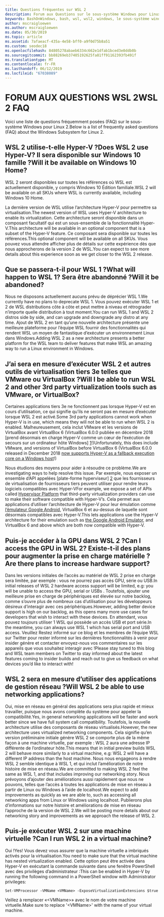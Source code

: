 ```yaml
---
title: Questions fréquentes sur WSL 2
description: Forum aux Questions sur le sous-système Windows pour Linux 2
keywords: BashOnWindows, bash, wsl, wsl2, windows, le sous-système windows pour linux, windowssubsystem, ubuntu, debian, suse, windows 10, installer
author: mscraigloewen
ms.author: mscraigloewen
ms.date: 05/30/2019
ms.topic: article
ms.assetid: 7afaeacf-435a-4e58-bff0-a9f0d75b8a51
ms.custom: seodec18
ms.openlocfilehash: 84805278abaeb6334c662e1dfab1bced3e0ddb0b
ms.sourcegitcommit: bb88269eb37405192625fa81ff91162393fb491f
ms.translationtype: MT
ms.contentlocale: fr-FR
ms.lasthandoff: 06/12/2019
ms.locfileid: "67038089"
---
```

# <a name="wsl-2-faq"></a><span data-ttu-id="581e2-104">FORUM AUX QUESTIONS WSL 2</span><span class="sxs-lookup"><span data-stu-id="581e2-104">WSL 2 FAQ</span></span>

<span data-ttu-id="581e2-105">Voici une liste de questions fréquemment posées (FAQ) sur le sous-système Windows pour Linux 2.</span><span class="sxs-lookup"><span data-stu-id="581e2-105">Below is a list of frequently asked questions (FAQ) about the Windows Subsystem for Linux 2.</span></span>

## <a name="does-wsl-2-use-hyper-v-will-it-be-available-on-windows-10-home"></a><span data-ttu-id="581e2-106">WSL 2 utilise-t-elle Hyper-V ?</span><span class="sxs-lookup"><span data-stu-id="581e2-106">Does WSL 2 use Hyper-V?</span></span> <span data-ttu-id="581e2-107">Il sera disponible sur Windows 10 famille ?</span><span class="sxs-lookup"><span data-stu-id="581e2-107">Will it be available on Windows 10 Home?</span></span>

<span data-ttu-id="581e2-108">WSL 2 seront disponibles sur toutes les références où WSL est actuellement disponible, y compris Windows 10 Édition familiale.</span><span class="sxs-lookup"><span data-stu-id="581e2-108">WSL 2 will be available on all SKUs where WSL is currently available, including Windows 10 Home.</span></span>

<span data-ttu-id="581e2-109">La dernière version de WSL utilise l’architecture Hyper-V pour permettre sa virtualisation.</span><span class="sxs-lookup"><span data-stu-id="581e2-109">The newest version of WSL uses Hyper-V architecture to enable its virtualization.</span></span> <span data-ttu-id="581e2-110">Cette architecture seront disponible dans un composant facultatif qui est un sous-ensemble de la fonctionnalité Hyper-V.</span><span class="sxs-lookup"><span data-stu-id="581e2-110">This architecture will be available in an optional component that is a subset of the Hyper-V feature.</span></span> <span data-ttu-id="581e2-111">Ce composant sera disponible sur toutes les références.</span><span class="sxs-lookup"><span data-stu-id="581e2-111">This optional component will be available on all SKUs.</span></span> <span data-ttu-id="581e2-112">Vous pouvez vous attendre afficher plus de détails sur cette expérience dès que nous approcherons de la version 2 de WSL.</span><span class="sxs-lookup"><span data-stu-id="581e2-112">You can expect to see more details about this experience soon as we get closer to the WSL 2 release.</span></span>

## <a name="what-will-happen-to-wsl-1-will-it-be-abandoned"></a><span data-ttu-id="581e2-113">Que se passera-t-il pour WSL 1 ?</span><span class="sxs-lookup"><span data-stu-id="581e2-113">What will happen to WSL 1?</span></span> <span data-ttu-id="581e2-114">Sera être abandonné ?</span><span class="sxs-lookup"><span data-stu-id="581e2-114">Will it be abandoned?</span></span>

<span data-ttu-id="581e2-115">Nous ne disposons actuellement aucuns prévu de déprécier WSL 1.</span><span class="sxs-lookup"><span data-stu-id="581e2-115">We currently have no plans to deprecate WSL 1.</span></span> <span data-ttu-id="581e2-116">Vous pouvez exécuter WSL 1 et 2 de WSL distributions côte à côte et peut mettre à niveau et rétrograder n’importe quelle distribution à tout moment.</span><span class="sxs-lookup"><span data-stu-id="581e2-116">You can run WSL 1 and WSL 2 distros side by side, and can upgrade and downgrade any distro at any time.</span></span> <span data-ttu-id="581e2-117">Ajout de WSL 2 en tant qu’une nouvelle architecture présente une meilleure plateforme pour l’équipe WSL fournir des fonctionnalités qui rendent WSL un moyen de fantastique d’exécuter un environnement Linux dans Windows.</span><span class="sxs-lookup"><span data-stu-id="581e2-117">Adding WSL 2 as a new architecture presents a better platform for the WSL team to deliver features that make WSL an amazing way to run a Linux environment in Windows.</span></span>

## <a name="will-i-be-able-to-run-wsl-2-and-other-3rd-party-virtualization-tools-such-as-vmware-or-virtualbox"></a><span data-ttu-id="581e2-118">J’ai sera en mesure d’exécuter WSL 2 et autres outils de virtualisation tiers 3e telles que VMware ou VirtualBox ?</span><span class="sxs-lookup"><span data-stu-id="581e2-118">Will I be able to run WSL 2 and other 3rd party virtualization tools such as VMware, or VirtualBox?</span></span>

<span data-ttu-id="581e2-119">Certaines applications tiers 3e ne fonctionnent pas lorsque Hyper-V est en cours d’utilisation, ce qui signifie qu’ils ne seront pas en mesure d’exécuter lorsque WSL 2 est activé.</span><span class="sxs-lookup"><span data-stu-id="581e2-119">Some 3rd party applications cannot work when Hyper-V is in use, which means they will not be able to run when WSL 2 is enabled.</span></span> <span data-ttu-id="581e2-120">Malheureusement, cela inclut VMware et les versions de VirtualBox avant VirtualBox 6 (VirtualBox 6.0.0 publiée en décembre 2018 [prend désormais en charge Hyper-V comme un cœur de l’exécution de secours sur un ordinateur hôte Windows] [ 1]!)</span><span class="sxs-lookup"><span data-stu-id="581e2-120">Unfortunately, this does include VMware, and versions of VirtualBox before VirtualBox 6 (VirtualBox 6.0.0 released in December 2018 [now supports Hyper-V as a fallback execution core on a Windows host][1]!)</span></span>

<span data-ttu-id="581e2-121">Nous étudions des moyens pour aider à résoudre ce problème.</span><span class="sxs-lookup"><span data-stu-id="581e2-121">We are investigating ways to help resolve this issue.</span></span> <span data-ttu-id="581e2-122">Par exemple, nous exposer un ensemble d’API appelées [plate-forme hyperviseur] [ 2] que les fournisseurs de virtualisation de fournisseurs tiers peuvent utiliser pour rendre leurs logiciels compatibles avec Hyper-V</span><span class="sxs-lookup"><span data-stu-id="581e2-122">For example, we expose a set of APIs called [Hypervisor Platform][2] that third-party virtualization providers can use to make their software compatible with Hyper-V’s.</span></span> <span data-ttu-id="581e2-123">Cela permet aux applications d’utiliser l’architecture de Hyper-V pour leur émulation comme [l’émulateur Google Android][3], VirtualBox 6 et au-dessus de laquelle sont désormais compatibles avec Hyper-V.</span><span class="sxs-lookup"><span data-stu-id="581e2-123">This lets applications use the Hyper-V architecture for their emulation such as [the Google Android Emulator][3], and VirtualBox 6 and above which are both now compatible with Hyper-V.</span></span>

## <a name="can-i-access-the-gpu-in-wsl-2-are-there-plans-to-increase-hardware-support"></a><span data-ttu-id="581e2-124">Puis-je accéder à la GPU dans WSL 2 ?</span><span class="sxs-lookup"><span data-stu-id="581e2-124">Can I access the GPU in WSL 2?</span></span> <span data-ttu-id="581e2-125">Existe-t-il des plans pour augmenter la prise en charge matérielle ?</span><span class="sxs-lookup"><span data-stu-id="581e2-125">Are there plans to increase hardware support?</span></span>

<span data-ttu-id="581e2-126">Dans les versions initiales de l’accès au matériel de WSL 2 prise en charge sera limitée, par exemple : vous ne pourrez pas accès GPU, série ou USB.</span><span class="sxs-lookup"><span data-stu-id="581e2-126">In initial releases of WSL 2 hardware access support will be limited, e.g: you will be unable to access the GPU, serial or USBs .</span></span> <span data-ttu-id="581e2-127">Toutefois, ajouter une meilleure prise en charge de périphériques est élevée sur notre backlog, comme s’ouvre plus de nombreux cas d’utilisation pour les développeurs désireux d’interagir avec ces périphériques.</span><span class="sxs-lookup"><span data-stu-id="581e2-127">However, adding better device support is high on our backlog, as this opens many more use cases for developers that wish to interact with these devices.</span></span> <span data-ttu-id="581e2-128">En attendant, vous pouvez toujours utiliser 1 WSL qui possède un accès USB et port série.</span><span class="sxs-lookup"><span data-stu-id="581e2-128">In the meantime, you can always use WSL 1 which has serial port and USB access.</span></span> <span data-ttu-id="581e2-129">Veuillez Restez informé sur ce blog et les membres de l’équipe WSL sur Twitter pour rester informé sur les dernières fonctionnalités à venir pour insider génère et contacter envoyez-nous vos commentaires sur les appareils que vous souhaitez interagir avec !</span><span class="sxs-lookup"><span data-stu-id="581e2-129">Please stay tuned to this blog and WSL team members on Twitter to stay informed about the latest features coming to insider builds and reach out to give us feedback on what devices you’d like to interact with!</span></span>

## <a name="will-wsl-2-be-able-to-use-networking-applications"></a><span data-ttu-id="581e2-130">WSL 2 sera en mesure d’utiliser des applications de gestion réseau ?</span><span class="sxs-lookup"><span data-stu-id="581e2-130">Will WSL 2 be able to use networking applications?</span></span>

<span data-ttu-id="581e2-131">Oui, mise en réseau en général des applications sera plus rapide et mieux travailler, puisque nous avons complète du système pour appeler la compatibilité.</span><span class="sxs-lookup"><span data-stu-id="581e2-131">Yes, in general networking applications will be faster and work better since we have full system call compatibility.</span></span> <span data-ttu-id="581e2-132">Toutefois, la nouvelle architecture utilise des composants de réseau virtualisés.</span><span class="sxs-lookup"><span data-stu-id="581e2-132">However, the new architecture uses virtualized networking components.</span></span> <span data-ttu-id="581e2-133">Cela signifie qu’en version préliminaire initiale génère WSL 2 se comporte plus de la même façon à une machine virtuelle, par exemple : WSL 2 aura une adresse IP différente de l’ordinateur hôte.</span><span class="sxs-lookup"><span data-stu-id="581e2-133">This means that in initial preview builds WSL 2 will behave more similarly to a virtual machine, e.g: WSL 2 will have a different IP address than the host machine.</span></span> <span data-ttu-id="581e2-134">Nous nous engageons à rendre WSL 2 semble identique à WSL 1, et qui inclut l’amélioration de notre histoire de mise en réseau.</span><span class="sxs-lookup"><span data-stu-id="581e2-134">We are committed to making WSL 2 feel the same as WSL 1, and that includes improving our networking story.</span></span> <span data-ttu-id="581e2-135">Nous prévoyons d’ajouter des améliorations aussi rapidement que nous ne pouvons, telles que l’accès à toutes les applications de mise en réseau à partir de Linux ou Windows à l’aide de localhost.</span><span class="sxs-lookup"><span data-stu-id="581e2-135">We expect to add improvements as quickly as we are able to, such as accessing all networking apps from Linux or Windows using localhost.</span></span> <span data-ttu-id="581e2-136">Publierons plus d’informations sur notre histoire et améliorations de mise en réseau l’approche de la version de WSL 2.</span><span class="sxs-lookup"><span data-stu-id="581e2-136">We will be posting more details about our networking story and improvements as we approach the release of WSL 2.</span></span>

## <a name="can-i-run-wsl-2-in-a-virtual-machine"></a><span data-ttu-id="581e2-137">Puis-je exécuter WSL 2 sur une machine virtuelle ?</span><span class="sxs-lookup"><span data-stu-id="581e2-137">Can I run WSL 2 in a virtual machine?</span></span>

<span data-ttu-id="581e2-138">Oui !</span><span class="sxs-lookup"><span data-stu-id="581e2-138">Yes!</span></span> <span data-ttu-id="581e2-139">Vous devez vous assurer que la machine virtuelle a imbriqués activés pour la virtualisation.</span><span class="sxs-lookup"><span data-stu-id="581e2-139">You need to make sure that the virtual machine has nested virtualization enabled.</span></span> <span data-ttu-id="581e2-140">Cette option peut être activée dans Hyper-V en exécutant la commande suivante dans une fenêtre PowerShell avec des privilèges d’administrateur :</span><span class="sxs-lookup"><span data-stu-id="581e2-140">This can be enabled in Hyper-V by running the following command in a PowerShell window with Administrator privileges:</span></span>

`Set-VMProcessor -VMName <VMName> -ExposeVirtualizationExtensions $true`

<span data-ttu-id="581e2-141">Veillez à remplacer «&lt;VMName&gt;» avec le nom de votre machine virtuelle.</span><span class="sxs-lookup"><span data-stu-id="581e2-141">Make sure to replace '&lt;VMName&gt;' with the name of your virtual machine.</span></span>

 [1]: https://www.virtualbox.org/wiki/Changelog-6.0
 [2]: https://docs.microsoft.com/en-us/virtualization/api/
 [3]: https://devblogs.microsoft.com/visualstudio/hyper-v-android-emulator-support/